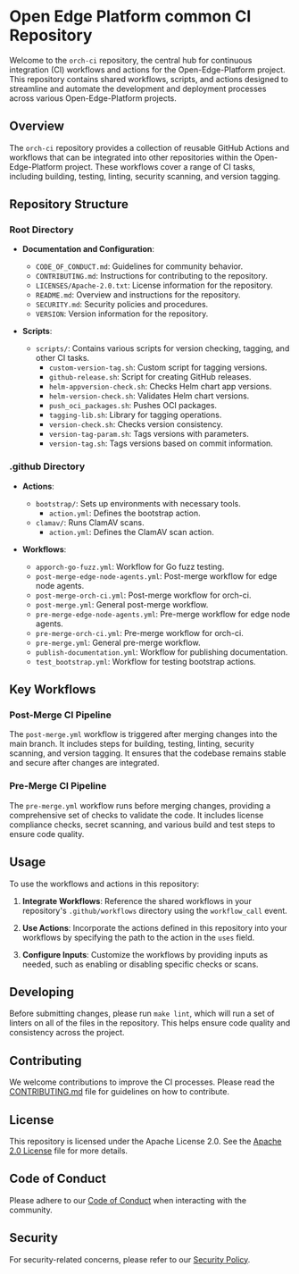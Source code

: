 # Open Edge Platform common CI Repository

Welcome to the `orch-ci` repository, the central hub for continuous integration
(CI) workflows and actions for the Open-Edge-Platform project. This repository
contains shared workflows, scripts, and actions designed to streamline and
automate the development and deployment processes across various
Open-Edge-Platform projects.

## Overview

The `orch-ci` repository provides a collection of reusable GitHub Actions and
workflows that can be integrated into other repositories within the
Open-Edge-Platform project. These workflows cover a range of CI tasks,
including building, testing, linting, security scanning, and version tagging.

## Repository Structure

### Root Directory

- **Documentation and Configuration**:
  - `CODE_OF_CONDUCT.md`: Guidelines for community behavior.
  - `CONTRIBUTING.md`: Instructions for contributing to the repository.
  - `LICENSES/Apache-2.0.txt`: License information for the repository.
  - `README.md`: Overview and instructions for the repository.
  - `SECURITY.md`: Security policies and procedures.
  - `VERSION`: Version information for the repository.

- **Scripts**:
  - `scripts/`: Contains various scripts for version checking, tagging, and
    other CI tasks.
    - `custom-version-tag.sh`: Custom script for tagging versions.
    - `github-release.sh`: Script for creating GitHub releases.
    - `helm-appversion-check.sh`: Checks Helm chart app versions.
    - `helm-version-check.sh`: Validates Helm chart versions.
    - `push_oci_packages.sh`: Pushes OCI packages.
    - `tagging-lib.sh`: Library for tagging operations.
    - `version-check.sh`: Checks version consistency.
    - `version-tag-param.sh`: Tags versions with parameters.
    - `version-tag.sh`: Tags versions based on commit information.

### .github Directory

- **Actions**:
  - `bootstrap/`: Sets up environments with necessary tools.
    - `action.yml`: Defines the bootstrap action.
  - `clamav/`: Runs ClamAV scans.
    - `action.yml`: Defines the ClamAV scan action.

- **Workflows**:
  - `apporch-go-fuzz.yml`: Workflow for Go fuzz testing.
  - `post-merge-edge-node-agents.yml`: Post-merge workflow for edge node agents.
  - `post-merge-orch-ci.yml`: Post-merge workflow for orch-ci.
  - `post-merge.yml`: General post-merge workflow.
  - `pre-merge-edge-node-agents.yml`: Pre-merge workflow for edge node agents.
  - `pre-merge-orch-ci.yml`: Pre-merge workflow for orch-ci.
  - `pre-merge.yml`: General pre-merge workflow.
  - `publish-documentation.yml`: Workflow for publishing documentation.
  - `test_bootstrap.yml`: Workflow for testing bootstrap actions.

## Key Workflows

### Post-Merge CI Pipeline

The `post-merge.yml` workflow is triggered after merging changes into the main
branch. It includes steps for building, testing, linting, security scanning,
and version tagging. It ensures that the codebase remains stable and secure
after changes are integrated.

### Pre-Merge CI Pipeline

The `pre-merge.yml` workflow runs before merging changes, providing a
comprehensive set of checks to validate the code. It includes license
compliance checks, secret scanning, and various build and test steps to ensure
code quality.

## Usage

To use the workflows and actions in this repository:

1. **Integrate Workflows**: Reference the shared workflows in your repository's
   `.github/workflows` directory using the `workflow_call` event.

2. **Use Actions**: Incorporate the actions defined in this repository into
   your workflows by specifying the path to the action in the `uses` field.

3. **Configure Inputs**: Customize the workflows by providing inputs as needed,
   such as enabling or disabling specific checks or scans.

## Developing

Before submitting changes, please run `make lint`, which will run a set of
linters on all of the files in the repository. This helps ensure code quality
and consistency across the project.

## Contributing

We welcome contributions to improve the CI processes. Please read the
[CONTRIBUTING.md](
  https://docs.openedgeplatform.intel.com/edge-manage-docs/main/developer_guide/contributor_guide/index.html)
  file for guidelines on how to contribute.

## License

This repository is licensed under the Apache License 2.0. See the
[Apache 2.0 License](LICENSES/Apache-2.0.txt) file for more details.

## Code of Conduct

Please adhere to our [Code of Conduct](CODE_OF_CONDUCT.md) when interacting
with the community.

## Security

For security-related concerns, please refer to our [Security Policy](SECURITY.md).

